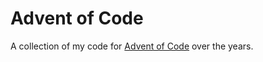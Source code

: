 # Advent of Code
A collection of my code for [Advent of Code](https://adventofcode.com/) over the years.
